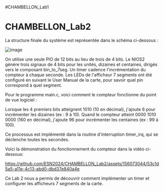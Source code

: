 #CHAMBELLON_Lab1
# CHAMBELLON_Lab2

La structure finale du système est représentée dans le schéma ci-dessous :

![image](https://github.com/ESN2024/CHAMBELLON_Lab2/assets/156073044/2e4748b2-1a8b-4c25-b6c1-977bf86154b6)
 
On utilise une seule PIO de 12 bits au lieu de trois de 4 bits. 
Le NIOS2 génère trois signaux de 4 bits pour les unités, dizaines et centaines, dirigés vers le composant bin_to_7seg. 
Un timer cadence l'incrémentation du compteur à chaque seconde.
Les LEDs de l'afficheur 7 segments ont été configuré en suivant le User Manual de la carte, pour savoir quel pin correspond à quel segment.

Pour le programme main.c, voici comment le compteur fonctionne du point de vue logiciel :

Lorsque les 4 premiers bits atteignent 1010 (10 en décimal), j'ajoute 6 pour incrémenter les dizaines (ex : 9 à 10).
Quand le compteur atteint 0000 1010 0000 (160 en décimal), j'ajoute 96 pour incrémenter les centaines (ex : 99 à 100).

Ce processus est implémenté dans la routine d'interruption timer_irq, qui se déclenche toutes les secondes.

Voici la démonstration du fonctionnement du compteur dans la vidéo ci-dessous:

https://github.com/ESN2024/CHAMBELLON_Lab2/assets/156073044/53c1d5a5-a11e-4c13-abd0-dbd37e840a4e

Ce Lab 2 nous a permis de découvrir comment implémenter un timer et configurer les afficheurs 7 segments de la carte.
